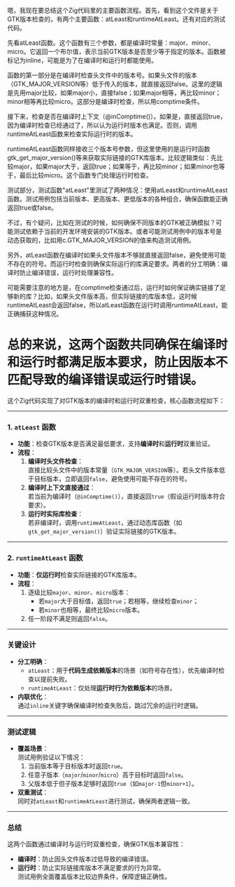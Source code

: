 嗯，我现在要总结这个Zig代码里的主要函数流程。首先，看到这个文件是关于GTK版本检查的，有两个主要函数：atLeast和runtimeAtLeast。还有对应的测试代码。

先看atLeast函数。这个函数有三个参数，都是编译时常量：major、minor、micro。它返回一个布尔值，表示当前GTK版本是否至少等于指定的版本。函数被标记为inline，可能是为了在编译时和运行时都能使用。

函数的第一部分是在编译时检查头文件中的版本号。如果头文件的版本（GTK_MAJOR_VERSION等）低于传入的版本，就直接返回false。这里的逻辑是先用major比较，如果major小，直接false；如果major相等，再比较minor；minor相等再比较micro。这部分是编译时检查，所以用comptime条件。

接下来，检查是否在编译时上下文（@inComptime()）。如果是，直接返回true，因为编译时检查已经通过了，所以认为运行时版本也满足。否则，调用runtimeAtLeast函数来检查实际运行时的版本。

runtimeAtLeast函数同样接收三个版本号参数，但这里使用的是运行时函数gtk_get_major_version()等来获取实际链接的GTK库版本。比较逻辑类似：先比较major，如果major大于，返回true；如果等于，再比较minor；如果minor也等于，最后比较micro。这个函数专门处理运行时检查。

测试部分，测试函数"atLeast"里测试了两种情况：使用atLeast和runtimeAtLeast函数。测试用例包括当前版本、更高版本、更低版本的各种组合，确保函数能正确返回true或false。

不过，有个疑问，比如在测试的时候，如何确保不同版本的GTK被正确模拟？可能测试依赖于当前的开发环境安装的GTK版本。或者可能测试用例中的版本号是动态获取的，比如用c.GTK_MAJOR_VERSION的值来构造测试用例。

另外，atLeast函数在编译时如果头文件版本不够就直接返回false，避免使用可能不存在的符号。而运行时检查则确保实际运行的库满足要求。两者的分工明确：编译时防止编译错误，运行时处理兼容性。

可能需要注意的地方是，在comptime检查通过后，运行时如何保证确实链接了足够新的库？比如，如果头文件版本高，但实际链接的库版本低，这时候runtimeAtLeast会返回false，所以atLeast函数在运行时调用runtimeAtLeast，能正确捕获这种情况。

总的来说，这两个函数共同确保在编译时和运行时都满足版本要求，防止因版本不匹配导致的编译错误或运行时错误。
================================================
这个Zig代码实现了对GTK版本的编译时和运行时双重检查，核心函数流程如下：

---

### **1. `atLeast` 函数**
- **功能**：检查GTK版本是否满足最低要求，支持**编译时**和**运行时**双重验证。
- **流程**：
  1. **编译时头文件检查**：  
     直接比较头文件中的版本常量（`GTK_MAJOR_VERSION`等）。若头文件版本低于目标版本，立即返回`false`，避免使用可能不存在的符号。
  2. **编译时上下文直接通过**：  
     若当前为编译时（`@inComptime()`），直接返回`true`（假设运行时版本符合要求）。
  3. **运行时实际库检查**：  
     若非编译时，调用`runtimeAtLeast`，通过动态库函数（如`gtk_get_major_version()`）验证实际链接的GTK版本。

---

### **2. `runtimeAtLeast` 函数**
- **功能**：**仅运行时**检查实际链接的GTK库版本。
- **流程**：
  1. 逐级比较`major`、`minor`、`micro`版本：  
     - 若`major`大于目标值，返回`true`；若相等，继续检查`minor`；  
     - 若`minor`也相等，最终比较`micro`版本。
  2. 任一阶段不满足则返回`false`。

---

### **关键设计**
- **分工明确**：  
  - `atLeast`：用于**代码生成依赖版本**的场景（如符号存在性），优先编译时检查以提前失败。  
  - `runtimeAtLeast`：仅处理**运行时行为依赖版本**的场景。
- **内联优化**：  
  通过`inline`关键字确保编译时检查失败后，跳过冗余的运行时逻辑。

---

### **测试逻辑**
- **覆盖场景**：  
  测试用例验证以下情况：
  1. 当前版本等于目标版本时返回`true`。  
  2. 任意子版本（`major`/`minor`/`micro`）高于目标时返回`false`。  
  3. 父版本低于但子版本足够时返回`true`（如`major-1`但`minor+1`）。
- **双重测试**：  
  同时对`atLeast`和`runtimeAtLeast`进行测试，确保两者逻辑一致。

---

### **总结**
这两个函数通过编译时与运行时双重检查，确保GTK版本兼容性：  
- **编译时**：防止因头文件版本过低导致的编译错误。  
- **运行时**：防止实际链接库版本不满足要求的行为异常。  
测试用例全面覆盖版本比较边界条件，保障逻辑正确性。